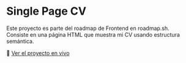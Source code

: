 # Single Page CV

Este proyecto es parte del roadmap de Frontend en roadmap.sh.  
Consiste en una página HTML que muestra mi CV usando estructura semántica.

🔗 [Ver el proyecto en vivo](https://JuanSantos0298.github.io/single_page_cv)
